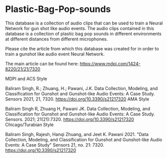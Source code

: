 # Plastic-Bag-Pop-sounds
This database is a collection of audio clips that can be used to train a Neural Network for gun shot like audio events.  The audio clips contained in this database is a collection of plastic bag pop sounds in different environments at different distances from different microphones.

Please cite the article from which this database was created for in order to train a gunshot like audio event Neural Network.

The main article can be found here:
https://www.mdpi.com/1424-8220/21/21/7320

MDPI and ACS Style

Baliram Singh, R.; Zhuang, H.; Pawani, J.K. Data Collection, Modeling, and Classification for Gunshot and Gunshot-like Audio Events: A Case Study. Sensors 2021, 21, 7320. https://doi.org/10.3390/s21217320
AMA Style

Baliram Singh R, Zhuang H, Pawani JK. Data Collection, Modeling, and Classification for Gunshot and Gunshot-like Audio Events: A Case Study. Sensors. 2021; 21(21):7320. https://doi.org/10.3390/s21217320
Chicago/Turabian Style

Baliram Singh, Rajesh, Hanqi Zhuang, and Jeet K. Pawani 2021. "Data Collection, Modeling, and Classification for Gunshot and Gunshot-like Audio Events: A Case Study" Sensors 21, no. 21: 7320. https://doi.org/10.3390/s21217320 
